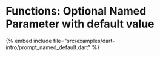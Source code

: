 # Functions: Optional Named Parameter with default value


{% embed include file="src/examples/dart-intro/prompt_named_default.dart" %}
